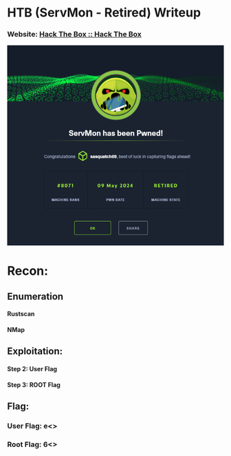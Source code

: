 # HTB (ServMon - Retired) Writeup
### Website: [Hack The Box :: Hack The Box](https://app.hackthebox.com/machines/240)

![](https://github.com/deannreid/CTF-Writeups/blob/main/HackTheBox/Retired/Easy/ServMon/images/Pasted%20image%2020240518231146.png?raw=true)


# Recon:
## Enumeration
#### Rustscan
#### NMap

## Exploitation:
#### Step 2: User Flag

#### Step 3: ROOT Flag

## Flag: 
### User Flag: e<<Snip>>
### Root Flag: 6<<Snip>>
